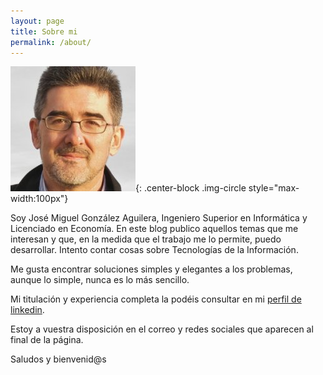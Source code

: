 ```yaml
---
layout: page
title: Sobre mi
permalink: /about/
---
```


![](/images/jmga.jpg){: .center-block .img-circle style="max-width:100px"}

Soy José Miguel González Aguilera, Ingeniero Superior en Informática y
Licenciado en Economía. En este blog publico aquellos temas
que me interesan y que, en la medida que el trabajo me lo permite, puedo
desarrollar. Intento contar cosas sobre Tecnologías de la Información.

Me gusta encontrar soluciones simples y elegantes a los problemas,
aunque lo simple, nunca es lo más sencillo.

Mi titulación y experiencia completa la podéis consultar en mi [perfil de
linkedin](http://es.linkedin.com/in/jose-miguel-gonzalez-aguilera-a727b010).

Estoy a vuestra disposición en el correo y redes sociales que aparecen
al final de la página.

Saludos y bienvenid@s

